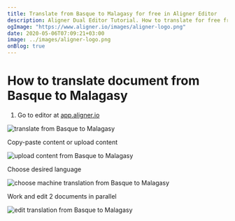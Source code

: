 ```yaml
---
title: Translate from Basque to Malagasy for free in Aligner Editor
description: Aligner Dual Editor Tutorial. How to translate for free from Basque to Malagasy. Aligner is multilingual document management platform. 
ogImage: "https://www.aligner.io/images/aligner-logo.png"
date: 2020-05-06T07:09:21+03:00
image: ../images/aligner-logo.png
onBlog: true
---
```


# How to translate document from Basque to Malagasy

1. Go to editor at [app.aligner.io](https://app.aligner.io "Aligner App web page")

![translate from Basque to Malagasy](../aligner-blank-editor.png "translate from Basque to Malagasy")

Copy-paste content or upload content

![upload content from Basque to Malagasy](../aligner-uploaded-document.png "upload content from Basque to Malagasy")

Choose desired language

![choose machine translation from Basque to Malagasy](../aligner-language-dropdown.png "choose machine translation from Basque to Malagasy")

Work and edit 2 documents in parallel

![edit translation from Basque to Malagasy](../aligner-double-sitded-editor.png "edit translation from Basque to Malagasy")

